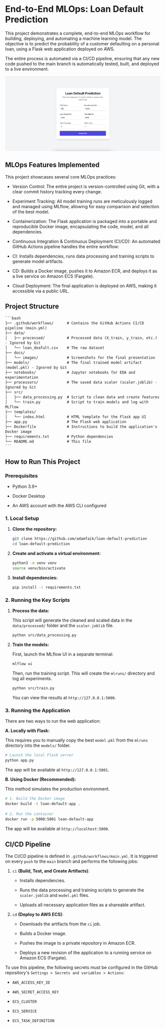 # End-to-End MLOps: Loan Default Prediction

This project demonstrates a complete, end-to-end MLOps workflow for building, deploying, and automating a machine learning model. The objective is to predict the probability of a customer defaulting on a personal loan, using a Flask web application deployed on AWS.

The entire process is automated via a CI/CD pipeline, ensuring that any new code pushed to the main branch is automatically tested, built, and deployed to a live environment.

![Flask App Screenshot](docs/images/flask_app_ui.png)

## MLOps Features Implemented

This project showcases several core MLOps practices:

- Version Control: The entire project is version-controlled using Git, with a clear commit history tracking every change.

- Experiment Tracking: All model training runs are meticulously logged and managed using MLflow, allowing for easy comparison and selection of the best model.

- Containerization: The Flask application is packaged into a portable and reproducible Docker image, encapsulating the code, model, and all dependencies.

- Continuous Integration & Continuous Deployment (CI/CD): An automated GitHub Actions pipeline handles the entire workflow:

- CI: Installs dependencies, runs data processing and training scripts to generate model artifacts.

- CD: Builds a Docker image, pushes it to Amazon ECR, and deploys it as a live service on Amazon ECS (Fargate).

- Cloud Deployment: The final application is deployed on AWS, making it accessible via a public URL.

## Project Structure

    ```bash
    ├── .github/workflows/      # Contains the GitHub Actions CI/CD pipeline (main.yml)
    ├── data/
    │   ├── processed/          # Processed data (X_train, y_train, etc.) - Ignored by Git
    │   └── loan_deafult.csv    # The raw dataset
    ├── docs/
    │   └── images/             # Screenshots for the final presentation
    ├── models/                 # The final trained model artifact (model.pkl) - Ignored by Git
    ├── notebooks/              # Jupyter notebooks for EDA and experimentation
    ├── processors/             # The saved data scaler (scaler.joblib) - Ignored by Git
    ├── src/
    │   ├── data_processing.py  # Script to clean data and create features
    │   └── train.py            # Script to train models and log with MLflow
    ├── templates/
    │   └── index.html          # HTML template for the Flask app UI
    ├── app.py                  # The Flask web application
    ├── Dockerfile              # Instructions to build the application's Docker image
    ├── requirements.txt        # Python dependencies
    └── README.md               # This file
    ```

## How to Run This Project

### Prerequisites

- Python 3.9+

- Docker Desktop

- An AWS account with the AWS CLI configured

### 1. Local Setup

1.  **Clone the repository:**

    ```bash
    git clone https://github.com/adamfaik/loan-default-prediction
    cd loan-default-prediction
    ```

2.  **Create and activate a virtual environment:**

    ```bash
    python3 -m venv venv
    source venv/bin/activate
    ```

3.  **Install dependencies:**

    ```bash
    pip install -r requirements.txt
    ```

### 2. Running the Key Scripts

1.  **Process the data:**

    This script will generate the cleaned and scaled data in the `data/processed/` folder and the `scaler.joblib` file.
    ```bash
    python src/data_processing.py
    ```

2.  **Train the models:**

    First, launch the MLflow UI in a separate terminal:

    ```bash
    mlflow ui
    ```

    Then, run the training script. This will create the `mlruns/` directory and log all experiments.

    ```bash
    python src/train.py
    ```

    You can view the results at `http://127.0.0.1:5000`.

### 3. Running the Application

There are two ways to run the web application:

**A. Locally with Flask:**

This requires you to manually copy the best `model.pkl` from the `mlruns` directory into the `models/` folder.

```bash
# Launch the local Flask server
python app.py
```

The app will be available at `http://127.0.0.1:5001`.

**B. Using Docker (Recommended):**

This method simulates the production environment.

```bash
# 1. Build the Docker image
docker build -t loan-default-app .

# 2. Run the container
docker run -p 5000:5001 loan-default-app
```

The app will be available at `http://localhost:5000`.

## CI/CD Pipeline

The CI/CD pipeline is defined in `.github/workflows/main.yml`. It is triggered on every `push` to the `main` branch and performs the following jobs:

1. `ci` **(Build, Test, and Create Artifacts)**:

    - Installs dependencies.

    - Runs the data processing and training scripts to generate the `scaler.joblib` and `model.pkl` files.

    - Uploads all necessary application files as a shareable artifact.

2. `cd` **(Deploy to AWS ECS)**:

    - Downloads the artifacts from the `ci` job.

    - Builds a Docker image.

    - Pushes the image to a private repository in Amazon ECR.

    - Deploys a new revision of the application to a running service on Amazon ECS (Fargate).

To use this pipeline, the following secrets must be configured in the GitHub repository's `Settings > Secrets and variables > Actions`:

- `AWS_ACCESS_KEY_ID`

- `AWS_SECRET_ACCESS_KEY`

- `ECS_CLUSTER`

- `ECS_SERVICE`

- `ECS_TASK_DEFINITION`